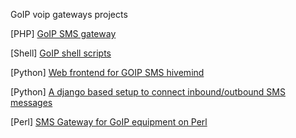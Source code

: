 GoIP voip gateways projects

[PHP] [GoIP SMS gateway](https://github.com/cjzamora/goip-sms-gateway)

[Shell] [GoIP shell scripts](https://github.com/xoid/goip32)

[Python] [Web frontend for GOIP SMS hivemind](https://github.com/Xifax/goip-sms-bank)

[Python] [A django based setup to connect inbound/outbound SMS messages](https://github.com/localhuman/goip_asterisk)

[Perl] [SMS Gateway for GoIP equipment on Perl](https://github.com/thiagodk/goip-sms-server)

